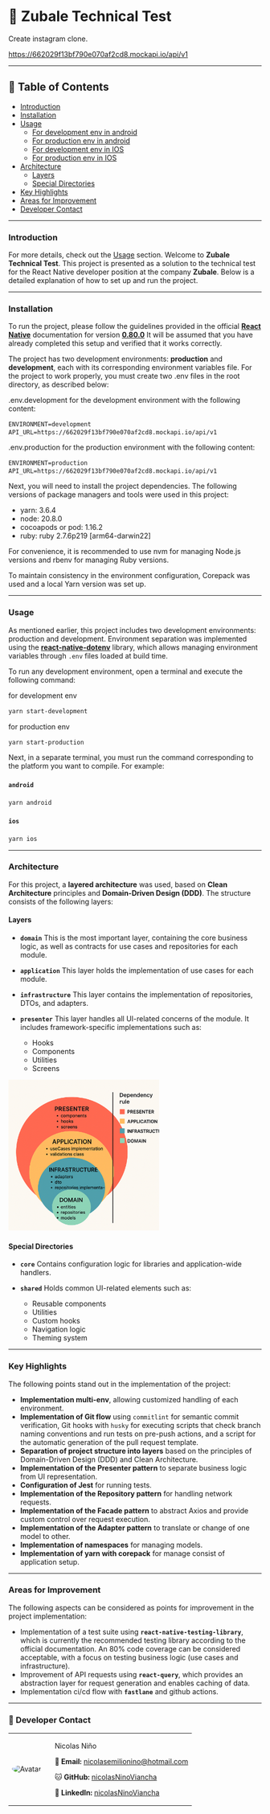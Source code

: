 # 🚀 Zubale Technical Test

Create instagram clone.

https://662029f13bf790e070af2cd8.mockapi.io/api/v1

---

## 📑 Table of Contents

- [Introduction](#introduction)
- [Installation](#installation)
- [Usage](#usage)
  - [For development env in android](#for-development-env-in-android)
  - [For production env in android](#for-production-env-in-android)
  - [For development env in IOS](#for-development-env-in-ios)
  - [For production env in IOS](#for-production-env-in-ios)
- [Architecture](#architecture)
  - [Layers](#layers)
  - [Special Directories](#special-directories)
- [Key Highlights](#keyhighlights)
- [Areas for Improvement](#areasforimprovement)
- [Developer Contact](#-developer-contact)

---

### Introduction

For more details, check out the [Usage](#usage) section.
Welcome to **Zubale Technical Test**. This project is presented as a solution to the technical test for the React Native developer position at the company **Zubale**. Below is a detailed explanation of how to set up and run the project.

---

### Installation

To run the project, please follow the guidelines provided in the official [**React Native**](https://reactnative.dev) documentation for version [**0.80.0**](https://reactnative.dev/docs/environment-setup) It will be assumed that you have already completed this setup and verified that it works correctly.

The project has two development environments: **production** and **development**, each with its corresponding environment variables file. For the project to work properly, you must create two .env files in the root directory, as described below:

.env.development for the development environment with the following content:

```
ENVIRONMENT=development
API_URL=https://662029f13bf790e070af2cd8.mockapi.io/api/v1
```

.env.production for the production environment with the following content:

```
ENVIRONMENT=production
API_URL=https://662029f13bf790e070af2cd8.mockapi.io/api/v1
```

Next, you will need to install the project dependencies. The following versions of package managers and tools were used in this project:

- yarn: 3.6.4
- node: 20.8.0
- cocoapods or pod: 1.16.2
- ruby: ruby 2.7.6p219 [arm64-darwin22]

For convenience, it is recommended to use nvm for managing Node.js versions and rbenv for managing Ruby versions.

To maintain consistency in the environment configuration, Corepack was used and a local Yarn version was set up.

---

### Usage

As mentioned earlier, this project includes two development environments: production and development.
Environment separation was implemented using the [**react-native-dotenv**](https://www.npmjs.com/package/react-native-dotenv) library, which allows managing environment variables through `.env` files loaded at build time.

To run any development environment, open a terminal and execute the following command:

for development env

```bash
yarn start-development
```

for production env

```bash
yarn start-production
```

Next, in a separate terminal, you must run the command corresponding to the platform you want to compile. For example:

#### `android`

```bash
yarn android
```

#### `ios`

```bash
yarn ios
```

---

### Architecture

For this project, a **layered architecture** was used, based on **Clean Architecture** principles and **Domain-Driven Design (DDD)**. The structure consists of the following layers:

#### Layers

- **`domain`**
  This is the most important layer, containing the core business logic, as well as contracts for use cases and repositories for each module.

- **`application`**
  This layer holds the implementation of use cases for each module.

- **`infrastructure`**
  This layer contains the implementation of repositories, DTOs, and adapters.

- **`presenter`**
  This layer handles all UI-related concerns of the module. It includes framework-specific implementations such as:

  - Hooks
  - Components
  - Utilities
  - Screens

<img src="src/assets/docs/architectureProyect.png" alt="architecture proyect" width="300"/>

#### Special Directories

- **`core`**
  Contains configuration logic for libraries and application-wide handlers.

- **`shared`**
  Holds common UI-related elements such as:

  - Reusable components
  - Utilities
  - Custom hooks
  - Navigation logic
  - Theming system

---

### Key Highlights

The following points stand out in the implementation of the project:

- **Implementation multi-env**, allowing customized handling of each environment.
- **Implementation of Git flow** using `commitlint` for semantic commit verification, Git hooks with `husky` for executing scripts that check branch naming conventions and run tests on pre-push actions, and a script for the automatic generation of the pull request template.
- **Separation of project structure into layers** based on the principles of Domain-Driven Design (DDD) and Clean Architecture.
- **Implementation of the Presenter pattern** to separate business logic from UI representation.
- **Configuration of Jest** for running tests.
- **Implementation of the Repository pattern** for handling network requests.
- **Implementation of the Facade pattern** to abstract Axios and provide custom control over request execution.
- **Implementation of the Adapter pattern** to translate or change of one model to other.
- **Implementation of namespaces** for managing models.
- **Implementation of yarn with corepack** for manage consist of application setup.

---

### Areas for Improvement

The following aspects can be considered as points for improvement in the project implementation:

- Implementation of a test suite using **`react-native-testing-library`**, which is currently the recommended testing library according to the official documentation. An 80% code coverage can be considered acceptable, with a focus on testing business logic (use cases and infrastructure).
- Improvement of API requests using **`react-query`**, which provides an abstraction layer for request generation and enables caching of data.
- Implementation ci/cd flow with **`fastlane`** and github actions.

---

### 👤 Developer Contact

<table>
  <tr>
    <td style="vertical-align: middle; text-align: center;">
      <img src="https://avatars.githubusercontent.com/u/70112565?v=4" alt="Avatar" style="border-radius: 50%; width: 100px;">
    </td>
    <td style="vertical-align: middle; padding-left: 20px;">
      <p>Nicolas Niño</p>
      <p>📧 <strong>Email:</strong> <a href="mailto:nicolasemilionino@hotmail.com">nicolasemilionino@hotmail.com</a></p>
      <p>🐱 <strong>GitHub:</strong> <a href="https://github.com/NicolasNinoViancha" target="_blank">nicolasNinoViancha</a></p>
      <p>💼 <strong>LinkedIn:</strong> <a href="www.linkedin.com/in/nicolas-emilio-nino-viancha-3169a61b0" target="_blank">nicolasNinoViancha</a></p>
    </td>
  </tr>
</table>
